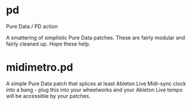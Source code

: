 # pd
Pure Data / PD action

A smattering of simplistic Pure Data patches. These are fairly modular and fairly cleaned up. Hope these help.


# midimetro.pd

A simple Pure Data patch that splices at least Ableton Live Midi-sync clock into a bang - plug this into your wheelworks and your Ableton Live tempo will be accessible by your patches.

